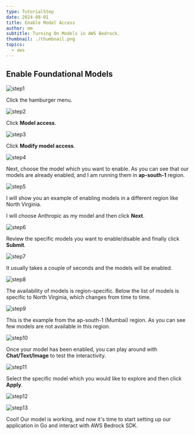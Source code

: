 ```yaml
---
type: TutorialStep
date: 2024-08-01
title: Enable Model Access
author: mm
subtitle: Turning On Models in AWS Bedrock.
thumbnail: ./thumbnail.png
topics:
  - aws
---
```


## Enable Foundational Models

![step1](./images/step1.png)

Click the hamburger menu.

![step2](./images/step2.png)

Click **Model access**.

![step3](./images/step3.png)

Click **Modify model access**.

![step4](./images/step4.png)

Next, choose the model which you want to enable. As you can see that our models are already enabled, and I am running them in **ap-south-1** region.

![step5](./images/step5.png)

I will show you an example of enabling models in a different region like North Virginia.

I will choose Anthropic as my model and then click **Next**.

![step6](./images/step6.png)

Review the specific models you want to enable/disable and finally click **Submit**.

![step7](./images/step7.png)

It usually takes a couple of seconds and the models will be enabled.

![step8](./images/step8.png)

The availability of models is region-specific. Below the list of models is specific to North Virginia, which changes from time to time.

![step9](./images/step9.png)

This is the example from the ap-south-1 (Mumbai) region. As you can see few models are not available in this region.

![step10](./images/step10.png)

Once your model has been enabled, you can play around with **Chat/Text/Image** to test the interactivity.

![step11](./images/step11.png)

Select the specific model which you would like to explore and then click **Apply**.

![step12](./images/step12.png)

![step13](./images/step13.png)

Cool! Our model is working, and now it's time to start setting up our application in Go and interact with AWS Bedrock SDK.
